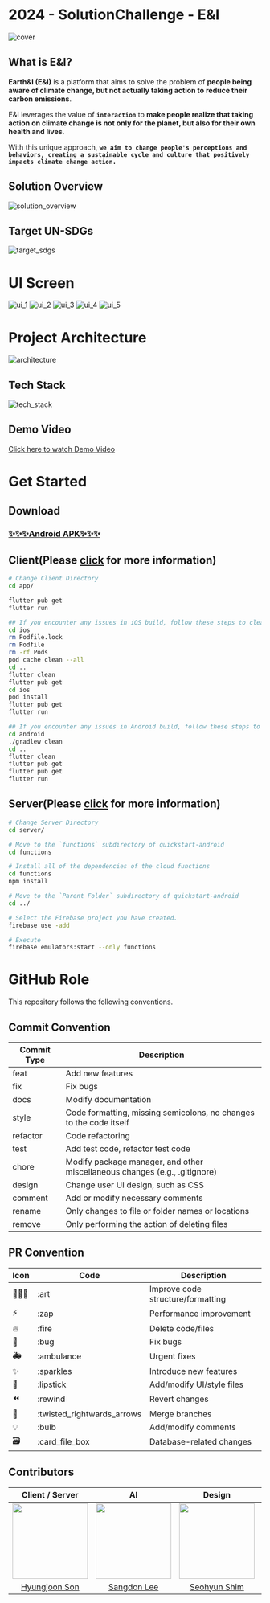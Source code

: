 # 2024 - SolutionChallenge - E&I
<img src="https://github.com/GDSC-DGU/2024-SolutionChallenge-EarthAndI/assets/59119468/73cd541e-80ac-445c-8e76-85d70be7998d" alt="cover"/>

## What is E&I?
**Earth&I (E&I)** is a platform that aims to solve the problem of **people being aware of climate change, but not actually taking action to reduce their carbon emissions**.


E&I leverages the value of **`interaction`** to **make people realize that taking action on climate change is not only for the planet, but also for their own health and lives**.


With this unique approach, **`we aim to change people's perceptions and behaviors, creating a sustainable cycle and culture that positively impacts climate change action.`**


## Solution Overview
<img src="https://github.com/GDSC-DGU/2024-SolutionChallenge-EarthAndI/assets/59119468/fd06c192-5d07-4fce-b84e-15290dc2364c" alt="solution_overview"/>

## Target UN-SDGs
<img src="https://github.com/GDSC-DGU/2024-SolutionChallenge-EarthAndI/assets/59119468/48b420ab-85b1-4d75-96ef-f1dbc0cf1d21" alt="target_sdgs"/>

# UI Screen
<img src="https://github.com/GDSC-DGU/2024-SolutionChallenge-EarthAndI/assets/59119468/9ee3eafb-4e53-44e2-9edc-7b332c796a06" alt="ui_1"/>
<img src="https://github.com/GDSC-DGU/2024-SolutionChallenge-EarthAndI/assets/59119468/8babe729-f2be-4d78-b88d-ed9a9e3a8bec" alt="ui_2"/>
<img src="https://github.com/GDSC-DGU/2024-SolutionChallenge-EarthAndI/assets/59119468/9954e88b-e557-406c-a941-d291f3b3d91d" alt="ui_3"/>
<img src="https://github.com/GDSC-DGU/2024-SolutionChallenge-EarthAndI/assets/59119468/4f52b3e3-7840-476d-a247-f02b0d83497e" alt="ui_4"/>
<img src="https://github.com/GDSC-DGU/2024-SolutionChallenge-EarthAndI/assets/59119468/337c6538-090c-4329-aa31-a104a5fa88f7" alt="ui_5"/>

# Project Architecture
<img src="https://github.com/GDSC-DGU/2024-SolutionChallenge-EarthAndI/assets/59119468/254a7baa-dd20-474e-a14c-47d019236bfb" alt="architecture"/>

## Tech Stack
<img src="https://github.com/GDSC-DGU/2024-SolutionChallenge-EarthAndI/assets/59119468/56931d7d-d1e6-450b-b1d7-986ea132b739" alt="tech_stack"/>

## Demo Video
[Click here to watch Demo Video](https://www.youtube.com/watch?v=rcZhUAFW9DA)


# Get Started

## Download
### [✨✨✨Android APK✨✨✨](https://drive.google.com/file/d/1EDS7hdspV1wO7n38_Oiy6Tbk0cix9L_q/view?usp=sharing)

## Client(Please [click](/app/README.md) for more information)
```sh
# Change Client Directory
cd app/

flutter pub get
flutter run

## If you encounter any issues in iOS build, follow these steps to clean your build cache for iOS
cd ios
rm Podfile.lock
rm Podfile
rm -rf Pods
pod cache clean --all
cd ..
flutter clean
flutter pub get
cd ios
pod install
flutter pub get
flutter run

## If you encounter any issues in Android build, follow these steps to clean your build cache for Android 
cd android
./gradlew clean
cd ..
flutter clean
flutter pub get
flutter pub get
flutter run
```

## Server(Please [click](/server/README.md) for more information)
```sh
# Change Server Directory
cd server/

# Move to the `functions` subdirectory of quickstart-android
cd functions

# Install all of the dependencies of the cloud functions
cd functions
npm install

# Move to the `Parent Folder` subdirectory of quickstart-android
cd ../

# Select the Firebase project you have created.
firebase use -add

# Execute
firebase emulators:start --only functions
```

# GitHub Role
This repository follows the following conventions.

## Commit Convention
| Commit Type | Description |
| --- | --- |
| feat | Add new features |
| fix | Fix bugs |
| docs | Modify documentation |
| style | Code formatting, missing semicolons, no changes to the code itself |
| refactor | Code refactoring |
| test | Add test code, refactor test code |
| chore | Modify package manager, and other miscellaneous changes (e.g., .gitignore) |
| design | Change user UI design, such as CSS |
| comment | Add or modify necessary comments |
| rename | Only changes to file or folder names or locations |
| remove | Only performing the action of deleting files |

## PR Convention
| Icon | Code | Description |
| --- | --- | --- |
| 🧑🏻‍🎨 | :art | Improve code structure/formatting |
| ⚡️ | :zap | Performance improvement |
| 🔥 | :fire | Delete code/files |
| 🐛 | :bug | Fix bugs |
| 🚑 | :ambulance | Urgent fixes |
| ✨ | :sparkles | Introduce new features |
| 💄 | :lipstick | Add/modify UI/style files |
| ⏪ | :rewind | Revert changes |
| 🔀 | :twisted_rightwards_arrows | Merge branches |
| 💡 | :bulb | Add/modify comments |
| 🗃 | :card_file_box | Database-related changes |

## Contributors
|                                  Client / Server                                  |                                    AI                                    |                                   Design                                    |                                    Client                                     |
| :--------------------------------------------------------------------------: | :---------------------------------------------------------------------------: | :--------------------------------------------------------------------------: | :---------------------------------------------------------------------------: |
| <img src="https://avatars.githubusercontent.com/u/62001944?v=4" width=150px> | <img src="https://avatars.githubusercontent.com/u/88819145?v=4" width=150px> | <img src="https://avatars.githubusercontent.com/u/117021241?v=4" width=150px> | <img src="https://avatars.githubusercontent.com/u/59119468?v=4" width=150px> |
|                     [Hyungjoon Son](https://github.com/HyungJoonSon)                     |                     [Sangdon Lee](https://github.com/leeideal)                      |                   [Seohyun Shim](https://github.com/shimseohyun)                   |                   [Wonho Jeong](https://github.com/wonho1401)                    |
